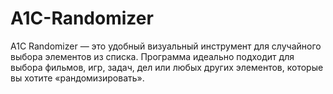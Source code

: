 # A1C-Randomizer
A1C Randomizer — это удобный визуальный инструмент для случайного выбора элементов из списка. Программа идеально подходит для выбора фильмов, игр, задач, дел или любых других элементов, которые вы хотите «рандомизировать».
